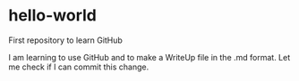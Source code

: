 # hello-world
First repository to learn GitHub

I am learning to use GitHub and to make a WriteUp file in the .md format.
Let me check if I can commit this change.
